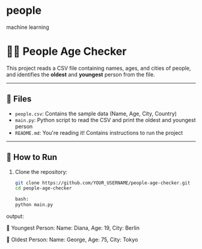 # people
machine learning 


# 🧓👶 People Age Checker

This project reads a CSV file containing names, ages, and cities of people, and identifies the **oldest** and **youngest** person from the file.

---

## 📄 Files

- `people.csv`: Contains the sample data (Name, Age, City, Country)
- `main.py`: Python script to read the CSV and print the oldest and youngest person
- `README.md`: You're reading it! Contains instructions to run the project

---

## 🚀 How to Run

1. Clone the repository:
   ```bash
   git clone https://github.com/YOUR_USERNAME/people-age-checker.git
   cd people-age-checker

   bash: 
   python main.py


output: 

👶 Youngest Person:
Name: Diana, Age: 19, City: Berlin

🧓 Oldest Person:
Name: George, Age: 75, City: Tokyo

